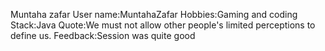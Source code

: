 Muntaha zafar
User name:MuntahaZafar
Hobbies:Gaming and coding
Stack:Java
Quote:We must not allow other people's limited perceptions to define us.
Feedback:Session was quite good 